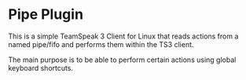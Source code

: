 # Pipe Plugin

This is a simple TeamSpeak 3 Client for Linux that reads actions from a named pipe/fifo and performs them within the
TS3 client.

The main purpose is to be able to perform certain actions using global keyboard shortcuts.
